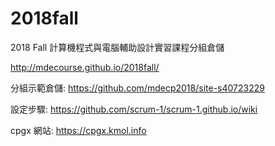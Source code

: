 # 2018fall
2018 Fall 計算機程式與電腦輔助設計實習課程分組倉儲

http://mdecourse.github.io/2018fall/

分組示範倉儲: https://github.com/mdecp2018/site-s40723229

設定步驟: https://github.com/scrum-1/scrum-1.github.io/wiki

cpgx 網站: https://cpgx.kmol.info
